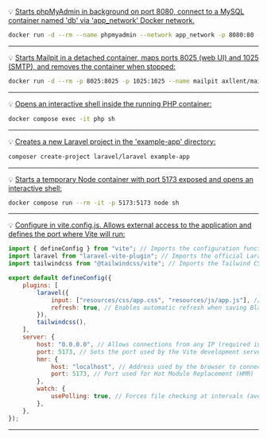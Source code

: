 
:bulb: <u>Starts phpMyAdmin in background on port 8080, connect to a MySQL container named 'db' via 'app_network' Docker network.</u>

```bash
docker run -d --rm --name phpmyadmin --network app_network -p 8080:80 -e PMA_HOST=db phpmyadmin/phpmyadmin
```

<hr>

:bulb: <u>Starts Mailpit in a detached container, maps ports 8025 (web UI) and 1025 (SMTP), and removes the container when stopped:</u>

```bash
docker run -d --rm -p 8025:8025 -p 1025:1025 --name mailpit axllent/mailpit
```

<hr>

:bulb: <u>Opens an interactive shell inside the running PHP container:</u>

```bash
docker compose exec -it php sh 
```

<hr>

:bulb: <u>Creates a new Laravel project in the 'example-app' directory:</u>

```bash
composer create-project laravel/laravel example-app
```

<hr>

:bulb: <u>Starts a temporary Node container with port 5173 exposed and opens an interactive shell:</u>

```bash
docker compose run --rm -it -p 5173:5173 node sh
```

<hr>

:bulb: <u>Configure in vite.config.js. Allows external access to the application and defines the port where Vite will run:</u>

```javascript
import { defineConfig } from "vite"; // Imports the configuration function from Vite
import laravel from "laravel-vite-plugin"; // Imports the official Laravel plugin for Vite
import tailwindcss from "@tailwindcss/vite"; // Imports the Tailwind CSS plugin for Vite

export default defineConfig({
    plugins: [
        laravel({
            input: ["resources/css/app.css", "resources/js/app.js"], // Main CSS and JS files to be processed
            refresh: true, // Enables automatic refresh when saving Blade, CSS, or JS files
        }),
        tailwindcss(),
    ],
    server: {
        host: "0.0.0.0", // Allows connections from any IP (required in Docker)
        port: 5173, // Sets the port used by the Vite development server
        hmr: {
            host: "localhost", // Address used by the browser to connect to the WebSocket (HMR)
            port: 5173, // Port used for Hot Module Replacement (HMR)
        },
        watch: {
            usePolling: true, // Forces file checking at intervals (avoids issues in Docker/WSL)
        },
    },
});
```

<hr>
